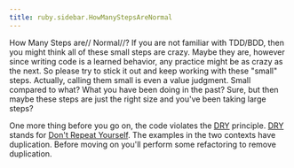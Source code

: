 ```yaml
---
title: ruby.sidebar.HowManyStepsAreNormal
---
```

<span class="sidebar_title"> How Many Steps are// Normal//?</span>
If you are not familiar with TDD/BDD, then you might think all of these small steps are crazy. Maybe they are, however since writing code is a learned behavior, any practice might be as crazy as the next. So please try to stick it out and keep working with these "small" steps. Actually, calling them small is even a value judgment. Small compared to what? What you have been doing in the past? Sure, but then maybe these steps are just the right size and you've been taking large steps?

One more thing before you go on, the code violates the [DRY](http://en.wikipedia.org/wiki/Don%27t_repeat_yourself) principle. [DRY](http://en.wikipedia.org/wiki/Don%27t_repeat_yourself) stands for [Don't Repeat Yourself](http://en.wikipedia.org/wiki/Don%27t_repeat_yourself). The examples in the two contexts have duplication. Before moving on you'll perform some refactoring to remove duplication.
 
